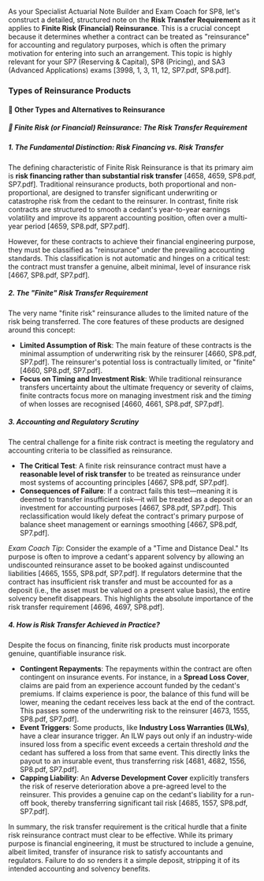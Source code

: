 As your Specialist Actuarial Note Builder and Exam Coach for SP8, let's construct a detailed, structured note on the **Risk Transfer Requirement** as it applies to **Finite Risk (Financial) Reinsurance**. This is a crucial concept because it determines whether a contract can be treated as "reinsurance" for accounting and regulatory purposes, which is often the primary motivation for entering into such an arrangement. This topic is highly relevant for your SP7 (Reserving & Capital), SP8 (Pricing), and SA3 (Advanced Applications) exams \[3998, 1, 3, 11, 12, SP7.pdf, SP8.pdf\].

### **Types of Reinsurance Products**

#### **🔹 Other Types and Alternatives to Reinsurance**

##### **🔸 Finite Risk (or Financial) Reinsurance: The Risk Transfer Requirement**

##### **1\. The Fundamental Distinction: Risk Financing vs. Risk Transfer**

The defining characteristic of Finite Risk Reinsurance is that its primary aim is **risk financing rather than substantial risk transfer** \[4658, 4659, SP8.pdf, SP7.pdf\]. Traditional reinsurance products, both proportional and non-proportional, are designed to transfer significant underwriting or catastrophe risk from the cedant to the reinsurer. In contrast, finite risk contracts are structured to smooth a cedant's year-to-year earnings volatility and improve its apparent accounting position, often over a multi-year period \[4659, SP8.pdf, SP7.pdf\].

However, for these contracts to achieve their financial engineering purpose, they must be classified as "reinsurance" under the prevailing accounting standards. This classification is not automatic and hinges on a critical test: the contract must transfer a genuine, albeit minimal, level of insurance risk \[4667, SP8.pdf, SP7.pdf\].

##### **2\. The "Finite" Risk Transfer Requirement**

The very name "finite risk" reinsurance alludes to the limited nature of the risk being transferred. The core features of these products are designed around this concept:

* **Limited Assumption of Risk**: The main feature of these contracts is the minimal assumption of underwriting risk by the reinsurer \[4660, SP8.pdf, SP7.pdf\]. The reinsurer's potential loss is contractually limited, or "finite" \[4660, SP8.pdf, SP7.pdf\].  
* **Focus on Timing and Investment Risk**: While traditional reinsurance transfers uncertainty about the ultimate frequency or severity of claims, finite contracts focus more on managing investment risk and the *timing* of when losses are recognised \[4660, 4661, SP8.pdf, SP7.pdf\].

##### **3\. Accounting and Regulatory Scrutiny**

The central challenge for a finite risk contract is meeting the regulatory and accounting criteria to be classified as reinsurance.

* **The Critical Test**: A finite risk reinsurance contract must have a **reasonable level of risk transfer** to be treated as reinsurance under most systems of accounting principles \[4667, SP8.pdf, SP7.pdf\].  
* **Consequences of Failure**: If a contract fails this test—meaning it is deemed to transfer insufficient risk—it will be treated as a deposit or an investment for accounting purposes \[4667, SP8.pdf, SP7.pdf\]. This reclassification would likely defeat the contract's primary purpose of balance sheet management or earnings smoothing \[4667, SP8.pdf, SP7.pdf\].

*Exam Coach Tip*: Consider the example of a "Time and Distance Deal." Its purpose is often to improve a cedant's apparent solvency by allowing an undiscounted reinsurance asset to be booked against undiscounted liabilities \[4665, 1555, SP8.pdf, SP7.pdf\]. If regulators determine that the contract has insufficient risk transfer and must be accounted for as a deposit (i.e., the asset must be valued on a present value basis), the entire solvency benefit disappears. This highlights the absolute importance of the risk transfer requirement \[4696, 4697, SP8.pdf\].

##### **4\. How is Risk Transfer Achieved in Practice?**

Despite the focus on financing, finite risk products must incorporate genuine, quantifiable insurance risk.

* **Contingent Repayments**: The repayments within the contract are often contingent on insurance events. For instance, in a **Spread Loss Cover**, claims are paid from an experience account funded by the cedant's premiums. If claims experience is poor, the balance of this fund will be lower, meaning the cedant receives less back at the end of the contract. This passes some of the underwriting risk to the reinsurer \[4673, 1555, SP8.pdf, SP7.pdf\].  
* **Event Triggers**: Some products, like **Industry Loss Warranties (ILWs)**, have a clear insurance trigger. An ILW pays out only if an industry-wide insured loss from a specific event exceeds a certain threshold *and* the cedant has suffered a loss from that same event. This directly links the payout to an insurable event, thus transferring risk \[4681, 4682, 1556, SP8.pdf, SP7.pdf\].  
* **Capping Liability**: An **Adverse Development Cover** explicitly transfers the risk of reserve deterioration above a pre-agreed level to the reinsurer. This provides a genuine cap on the cedant's liability for a run-off book, thereby transferring significant tail risk \[4685, 1557, SP8.pdf, SP7.pdf\].

In summary, the risk transfer requirement is the critical hurdle that a finite risk reinsurance contract must clear to be effective. While its primary purpose is financial engineering, it must be structured to include a genuine, albeit limited, transfer of insurance risk to satisfy accountants and regulators. Failure to do so renders it a simple deposit, stripping it of its intended accounting and solvency benefits.

